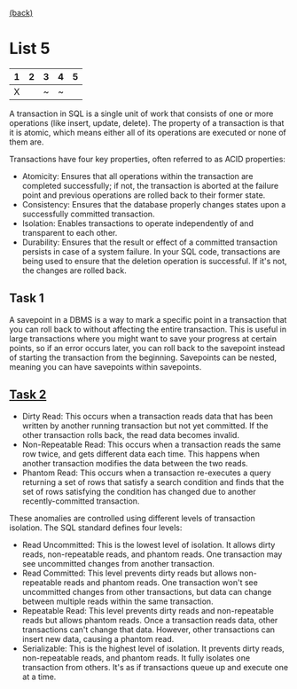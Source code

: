 [(back)](../)

# List 5
| 1 | 2 | 3 | 4 | 5 |
|---|---|---|---|---|
| X |   | ~ | ~ |   |


A transaction in SQL is a single unit of work that consists of one or more operations (like insert, update, delete). The property of a transaction is that it is atomic, which means either all of its operations are executed or none of them are.

Transactions have four key properties, often referred to as ACID properties:

* Atomicity: Ensures that all operations within the transaction are completed successfully; if not, the transaction is aborted at the failure point and previous operations are rolled back to their former state.
* Consistency: Ensures that the database properly changes states upon a successfully committed transaction.
* Isolation: Enables transactions to operate independently of and transparent to each other.
* Durability: Ensures that the result or effect of a committed transaction persists in case of a system failure.
In your SQL code, transactions are being used to ensure that the deletion operation is successful. If it's not, the changes are rolled back.

## Task 1
A savepoint in a DBMS is a way to mark a specific point in a transaction that you can roll back to without affecting the entire transaction. This is useful in large transactions where you might want to save your progress at certain points, so if an error occurs later, you can roll back to the savepoint instead of starting the transaction from the beginning. Savepoints can be nested, meaning you can have savepoints within savepoints.

## [Task 2](https://sqlchris.wordpress.com/2017/06/25/poziomy-izolacji-transakcji-sql-server/)
* Dirty Read: This occurs when a transaction reads data that has been written by another running transaction but not yet committed. If the other transaction rolls back, the read data becomes invalid.
* Non-Repeatable Read: This occurs when a transaction reads the same row twice, and gets different data each time. This happens when another transaction modifies the data between the two reads.
* Phantom Read: This occurs when a transaction re-executes a query returning a set of rows that satisfy a search condition and finds that the set of rows satisfying the condition has changed due to another recently-committed transaction.

These anomalies are controlled using different levels of transaction isolation. The SQL standard defines four levels: 
* Read Uncommitted: This is the lowest level of isolation. It allows dirty reads, non-repeatable reads, and phantom reads. One transaction may see uncommitted changes from another transaction.
* Read Committed: This level prevents dirty reads but allows non-repeatable reads and phantom reads. One transaction won't see uncommitted changes from other transactions, but data can change between multiple reads within the same transaction.
* Repeatable Read: This level prevents dirty reads and non-repeatable reads but allows phantom reads. Once a transaction reads data, other transactions can't change that data. However, other transactions can insert new data, causing a phantom read.
* Serializable: This is the highest level of isolation. It prevents dirty reads, non-repeatable reads, and phantom reads. It fully isolates one transaction from others. It's as if transactions queue up and execute one at a time.

